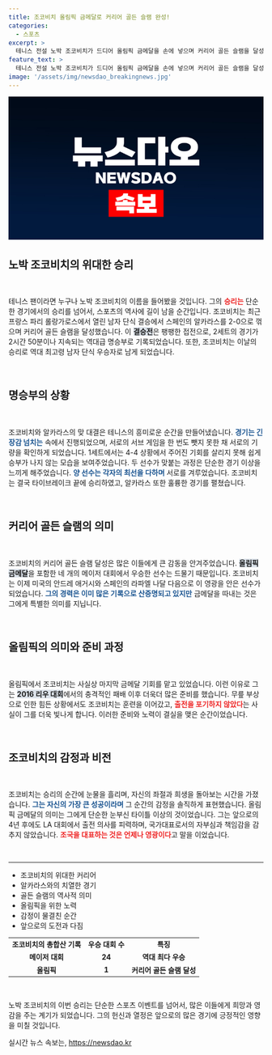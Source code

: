 ```yaml
---
title: 조코비치 올림픽 금메달로 커리어 골든 슬램 완성!
categories:
  - 스포츠
excerpt: >
  테니스 전설 노박 조코비치가 드디어 올림픽 금메달을 손에 넣으며 커리어 골든 슬램을 달성했다. 2세트 접전 끝에 스페인의 카를로스 알카라스를 2-0으로 제압한 조코비치는 감정이 북받쳐 오열하며 그간의 아쉬움을 털어냈다.
feature_text: >
  테니스 전설 노박 조코비치가 드디어 올림픽 금메달을 손에 넣으며 커리어 골든 슬램을 달성했다. 2세트 접전 끝에 스페인의 카를로스 알카라스를 2-0으로 제압한 조코비치는 감정이 북받쳐 오열하며 그간의 아쉬움을 털어냈다.
image: '/assets/img/newsdao_breakingnews.jpg'
---
```


<p><img src="/assets/img/newsdao_breakingnews.jpg" alt="ranknews 속보" /></p>

<h2 data-ke-size="size26">노박 조코비치의 위대한 승리</h2>

<p data-ke-size="size16">&nbsp;</p>

<p>테니스 팬이라면 누구나 노박 조코비치의 이름을 들어봤을 것입니다. 그의 <b><span style="color: #ee2323;">승리는</span></b> 단순한 경기에서의 승리를 넘어서, 스포츠의 역사에 길이 남을 순간입니다. 조코비치는 최근 프랑스 파리 롤랑가로스에서 열린 남자 단식 결승에서 스페인의 알카라스를 2-0으로 꺾으며 커리어 골든 슬램을 달성했습니다. 이 <b><span style="background-color: #21538527;">결승전</span></b>은 팽팽한 접전으로, 2세트의 경기가 2시간 50분이나 지속되는 역대급 명승부로 기록되었습니다. 또한, 조코비치는 이날의 승리로 역대 최고령 남자 단식 우승자로 남게 되었습니다.</p>

<p data-ke-size="size16">&nbsp;</p>

<h2 data-ke-size="size26">명승부의 상황</h2>

<p data-ke-size="size16">&nbsp;</p>

<p>조코비치와 알카라스의 맞 대결은 테니스의 흥미로운 순간을 만들어냈습니다. <b><span style="color: #1a5490;">경기는 긴장감 넘치는</span></b> 속에서 진행되었으며, 서로의 서브 게임을 한 번도 뺏지 못한 채 서로의 기량을 확인하게 되었습니다. 1세트에서는 4-4 상황에서 주어진 기회를 살리지 못해 쉽게 승부가 나지 않는 모습을 보여주었습니다. 두 선수가 맞붙는 과정은 단순한 경기 이상을 느끼게 해주었습니다. <b><span style="color: #1a5490;">양 선수는 각자의 최선을 다하며</span></b> 서로를 겨루었습니다. 조코비치는 결국 타이브레이크 끝에 승리하였고, 알카라스 또한 훌륭한 경기를 펼쳤습니다.</p>

<p data-ke-size="size16">&nbsp;</p>

<h2 data-ke-size="size26">커리어 골든 슬램의 의미</h2>

<p data-ke-size="size16">&nbsp;</p>

<p>조코비치의 커리어 골든 슬램 달성은 많은 이들에게 큰 감동을 안겨주었습니다. <b><span style="background-color: #21538527;">올림픽 금메달</span></b>을 포함한 네 개의 메이저 대회에서 우승한 선수는 드물기 때문입니다. 조코비치는 이제 미국의 안드레 애거시와 스페인의 라파엘 나달 다음으로 이 영광을 안은 선수가 되었습니다. <b><span style="color: #1a5490;">그의 경력은 이미 많은 기록으로 산증명되고 있지만</span></b> 금메달을 따내는 것은 그에게 특별한 의미를 지닙니다.</p>

<p data-ke-size="size16">&nbsp;</p>

<h2 data-ke-size="size26">올림픽의 의미와 준비 과정</h2>

<p data-ke-size="size16">&nbsp;</p>

<p>올림픽에서 조코비치는 사실상 마지막 금메달 기회를 맡고 있었습니다. 이런 이유로 그는 <b><span style="background-color: #21538527;">2016 리우 대회</span></b>에서의 충격적인 패배 이후 더욱더 많은 준비를 했습니다. 무릎 부상으로 인한 힘든 상황에서도 조코비치는 훈련을 이어갔고, <b><span style="color: #ee2323;">출전을 포기하지 않았다</span></b>는 사실이 그를 더욱 빛나게 합니다. 이러한 준비와 노력이 결실을 맺은 순간이었습니다.</p>

<p data-ke-size="size16">&nbsp;</p>

<h2 data-ke-size="size26">조코비치의 감정과 비전</h2>

<p data-ke-size="size16">&nbsp;</p>

<p>조코비치는 승리의 순간에 눈물을 흘리며, 자신의 좌절과 희생을 돌아보는 시간을 가졌습니다. <b><span style="color: #1a5490;">그는 자신의 가장 큰 성공이라며</span></b> 그 순간의 감정을 솔직하게 표현했습니다. 올림픽 금메달의 의미는 그에게 단순한 눈부신 타이틀 이상의 것이었습니다. 그는 앞으로의 4년 후에도 LA 대회에서 출전 의사를 피력하며, 국가대표로서의 자부심과 책임감을 감추지 않았습니다. <b><span style="color: #ee2323;">조국을 대표하는 것은 언제나 영광이다</span></b>고 말을 이었습니다.</p>

<p data-ke-size="size16">&nbsp;</p>

<hr />

<ul>
  <li>조코비치의 위대한 커리어</li>
  <li>알카라스와의 치열한 경기</li>
  <li>골든 슬램의 역사적 의미</li>
  <li>올림픽을 위한 노력</li>
  <li>감정이 물결친 순간</li>
  <li>앞으로의 도전과 다짐</li>
</ul>

<table style="width: 100%; text-align: center;">
  <tr>
    <td style="text-align: center; height: 17px;"><b>조코비치의 총합산 기록</b></td>
    <td style="text-align: center; height: 17px;"><b>우승 대회 수</b></td>
    <td style="text-align: center; height: 17px;"><b>특징</b></td>
  </tr>
  <tr>
    <td style="text-align: center; height: 17px;"><b>메이저 대회</b></td>
    <td style="text-align: center; height: 17px;"><b>24</b></td>
    <td style="text-align: center; height: 17px;"><b>역대 최다 우승</b></td>
  </tr>
  <tr>
    <td style="text-align: center; height: 17px;"><b>올림픽</b></td>
    <td style="text-align: center; height: 17px;"><b>1</b></td>
    <td style="text-align: center; height: 17px;"><b>커리어 골든 슬램 달성</b></td>
  </tr>
</table>

<p data-ke-size="size16">&nbsp;</p>

<p>노박 조코비치의 이번 승리는 단순한 스포츠 이벤트를 넘어서, 많은 이들에게 희망과 영감을 주는 계기가 되었습니다. 그의 헌신과 열정은 앞으로의 많은 경기에 긍정적인 영향을 미칠 것입니다.</p>
실시간 뉴스 속보는, <a href="https://newsdao.kr" rel="dofollow">https://newsdao.kr</a>


